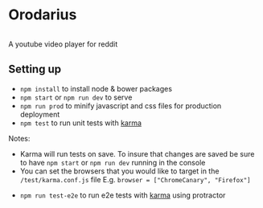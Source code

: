 # Orodarius

<img src="https://travis-ci.org/argshook/orodarius.svg?branch=master" alt="">

A youtube video player for reddit

## Setting up

* `npm install` to install node & bower packages
* `npm start` or `npm run dev` to serve
* `npm run prod` to minify javascript and css files for production deployment
* `npm test` to run unit tests with [karma](http://karma-runner.github.io)

Notes:

- Karma will run tests on save. To insure that changes are saved be sure to have `npm start` or `npm run dev` running in the console
- You can set the browsers that you would like to target in the `/test/karma.conf.js` file E.g. `browser = ["ChromeCanary", "Firefox"]`

* `npm run test-e2e` to run e2e tests with [karma](http://karma-runner.github.io) using protractor
